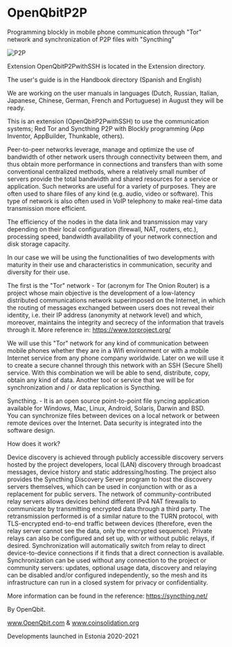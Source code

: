 # OpenQbitP2P
Programming blockly in mobile phone communication through "Tor" network and synchronization of P2P files with "Syncthing"

![P2P](https://user-images.githubusercontent.com/60530547/89117654-207bef80-d465-11ea-85d4-1114ba89bbe0.png)


Extension OpenQbitP2PwithSSH is located in the Extension directory.

The user's guide is in the Handbook directory (Spanish and English)

We are working on the user manuals in languages ​​(Dutch, Russian, Italian, Japanese, Chinese, German, French and Portuguese) in August they will be ready.

This is an extension (OpenQbitP2PwithSSH) to use the communication systems; Red Tor and Syncthing P2P with Blockly programming (App Inventor, AppBuilder, Thunkable, others).

Peer-to-peer networks leverage, manage and optimize the use of bandwidth of other network users through connectivity between them, and thus obtain more performance in connections and transfers than with some conventional centralized methods, where a relatively small number of servers provide the total bandwidth and shared resources for a service or application. 
Such networks are useful for a variety of purposes. They are often used to share files of any kind (e.g. audio, video or software). This type of network is also often used in VoIP telephony to make real-time data transmission more efficient. 

The efficiency of the nodes in the data link and transmission may vary depending on their local configuration (firewall, NAT, routers, etc.), processing speed, bandwidth availability of your network connection and disk storage capacity. 

In our case we will be using the functionalities of two developments with maturity in their use and characteristics in communication, security and diversity for their use.

The first is the "Tor" network - Tor (acronym for The Onion Router) is a project whose main objective is the development of a low-latency distributed communications network superimposed on the Internet, in which the routing of messages exchanged between users does not reveal their identity, i.e. their IP address (anonymity at network level) and which, moreover, maintains the integrity and secrecy of the information that travels through it.
More reference in: https://www.torproject.org/

We will use this "Tor" network for any kind of communication between mobile phones whether they are in a Wifi environment or with a mobile Internet service from any phone company worldwide. Later on we will use it to create a secure channel through this network with an SSH (Secure Shell) service. With this combination we will be able to send, distribute, copy, obtain any kind of data.
Another tool or service that we will be for synchronization and / or data replication is Syncthing.

Syncthing. - It is an open source point-to-point file syncing application available for Windows, Mac, Linux, Android, Solaris, Darwin and BSD.  
You can synchronize files between devices on a local network or between remote devices over the Internet. Data security is integrated into the software design.

How does it work?

Device discovery is achieved through publicly accessible discovery servers hosted by the project developers, local (LAN) discovery through broadcast messages, device history and static addressing/hosting. The project also provides the Syncthing Discovery Server program to host the discovery servers themselves, which can be used in conjunction with or as a replacement for public servers.
The network of community-contributed relay servers allows devices behind different IPv4 NAT firewalls to communicate by transmitting encrypted data through a third party. The retransmission performed is of a similar nature to the TURN protocol, with TLS-encrypted end-to-end traffic between devices (therefore, even the relay server cannot see the data, only the encrypted sequence). Private relays can also be configured and set up, with or without public relays, if desired. Synchronization will automatically switch from relay to direct device-to-device connections if it finds that a direct connection is available.
Synchronization can be used without any connection to the project or community servers: updates, optional usage data, discovery and relaying can be disabled and/or configured independently, so the mesh and its infrastructure can run in a closed system for privacy or confidentiality.

More information can be found in the reference: https://syncthing.net/

By OpenQbit.

www.OpenQbit.com & www.coinsolidation.org

Developments launched in Estonia 2020-2021
